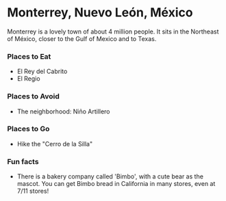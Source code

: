 # Monterrey, Nuevo León, México

Monterrey is a lovely town of about 4 million people. It sits in the Northeast of México, closer to the Gulf of Mexico and to Texas. 

### Places to Eat
- El Rey del Cabrito
- El Regio

### Places to Avoid
- The neighborhood: Niño Artillero

### Places to Go
- Hike the "Cerro de la Silla"

### Fun facts
- There is a bakery company called 'Bimbo', with a cute bear as the mascot. You can get Bimbo bread in California in many stores, even at 7/11 stores!

